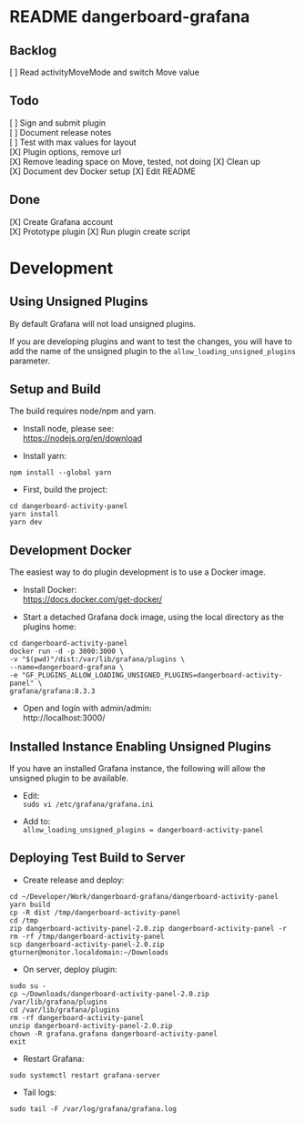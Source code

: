 # README dangerboard-grafana

## Backlog  
[ ] Read activityMoveMode and switch Move value  

## Todo  
[ ] Sign and submit plugin    
[ ] Document release notes  
[ ] Test with max values for layout  
[X] Plugin options, remove url  
[X] Remove leading space on Move, tested, not doing
[X] Clean up  
[X] Document dev Docker setup 
[X] Edit README
  
## Done  
[X] Create Grafana account  
[X] Prototype plugin
[X] Run plugin create script  
  
# Development
  
## Using Unsigned Plugins
By default Grafana will not load unsigned plugins.

If you are developing plugins and want to test the changes, you will have to add the name of the unsigned plugin to the `allow_loading_unsigned_plugins` parameter.

## Setup and Build
The build requires node/npm and yarn.

- Install node, please see:  
https://nodejs.org/en/download
  
- Install yarn:  
  
```
npm install --global yarn
```
  
- First, build the project:
  
```
cd dangerboard-activity-panel
yarn install
yarn dev
```

## Development Docker
The easiest way to do plugin development is to use a Docker image.  
  
- Install Docker:  
https://docs.docker.com/get-docker/
  
- Start a detached Grafana dock image, using the local directory as the plugins home:  
  
```
cd dangerboard-activity-panel
docker run -d -p 3000:3000 \
-v "$(pwd)"/dist:/var/lib/grafana/plugins \
--name=dangerboard-grafana \
-e "GF_PLUGINS_ALLOW_LOADING_UNSIGNED_PLUGINS=dangerboard-activity-panel" \
grafana/grafana:8.3.3
```
  
- Open and login with admin/admin:  
http://localhost:3000/

## Installed Instance Enabling Unsigned Plugins
If you have an installed Grafana instance, the following will allow the unsigned plugin to be available.  
  
- Edit:  
`sudo vi /etc/grafana/grafana.ini`

- Add to:  
`allow_loading_unsigned_plugins = dangerboard-activity-panel`

## Deploying Test Build to Server 
- Create release and deploy:  
  
```
cd ~/Developer/Work/dangerboard-grafana/dangerboard-activity-panel
yarn build
cp -R dist /tmp/dangerboard-activity-panel
cd /tmp
zip dangerboard-activity-panel-2.0.zip dangerboard-activity-panel -r
rm -rf /tmp/dangerboard-activity-panel
scp dangerboard-activity-panel-2.0.zip gturner@monitor.localdomain:~/Downloads
```

- On server, deploy plugin:

```
sudo su -
cp ~/Downloads/dangerboard-activity-panel-2.0.zip  /var/lib/grafana/plugins
cd /var/lib/grafana/plugins
rm -rf dangerboard-activity-panel
unzip dangerboard-activity-panel-2.0.zip
chown -R grafana.grafana dangerboard-activity-panel
exit
```
  
- Restart Grafana:
  
```
sudo systemctl restart grafana-server
```
  
- Tail logs:
  
```
sudo tail -F /var/log/grafana/grafana.log
```
